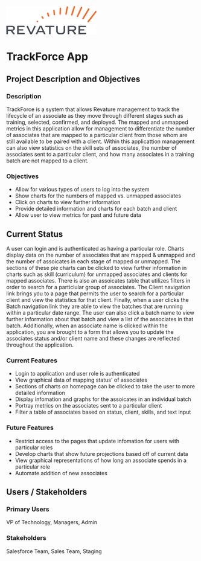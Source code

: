 ![alt text](https://github.com/revaturelabs/trackforce/blob/dev/TrackForce/src/main/webapp/resources/logo.png)

# TrackForce App
## Project Description and Objectives

### Description
TrackForce is a system that allows Revature management to track the lifecycle of an associate as they move through different stages such as training, selected, confirmed, and deployed. The mapped and unmapped metrics in this application allow for management to differentiate the number of associates that are mapped to a particular client from those whom are still available to be paired with a client. Within this applicattion management can also view statistics on the skill sets of associates, the number of associates sent to a particular client, and how many associates in a training batch are not mapped to a client. 
### Objectives
 - Allow for various types of users to log into the system
 - Show charts for the numbers of mapped vs. unmapped associates
 - Click on charts to view further information
 - Provide detailed information and charts for each batch and client
 - Allow user to view metrics for past and future data

## Current Status
A user can login and is authenticated as having a particular role. Charts display data on the number of associates that are mapped & unmapped and the number of assoicates in each stage of mapped or unmapped. The sections of these pie charts can be clicked to view further information in charts such as skill (curriculum) for unmapped associates and clients for mapped associates. There is also an assoicates table that utilizes filters in order to search for a particlular group of associates. The Client navigation link brings you to a page that permits the user to search for a particular client and view the statistics for that client. Finally, when a user clicks the Batch navigation link they are able to view the batches that are running within a particular date range. The user can also click a batch name to view further information about that batch and view a list of the associates in that batch. Additionally, when an associate name is clicked within the application, you are brought to a form that allows you to update the associates status and/or client name and these changes are reflected throughout the application.

### Current Features
 - Login to application and user role is authenticated
 - View graphical data of mapping status' of associates
 - Sections of charts on homepage can be clicked to take the user to more detailed information
 - Display infomation and graphs for the assoicates in an individual batch
 - Portray metrics on the associates sent to a particular client
 - Filter a table of associates based on status, client, skills, and text input

### Future Features
 - Restrict access to the pages that update infomation for users with particular roles
 - Develop charts that show future projections based off of current data
 - View graphical representations of how long an associate spends in a particular role
 - Automate addition of new associates
 
 ## Users / Stakeholders
 
 ### Primary Users
 VP of Technology, Managers, Admin
 
 ### Stakeholders
 Salesforce Team, Sales Team, Staging
